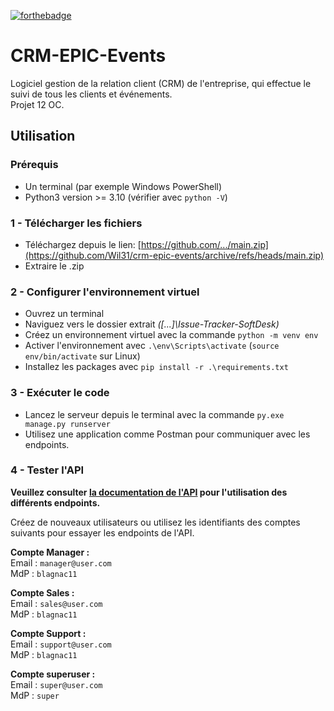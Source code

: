[![forthebadge](https://forthebadge.com/images/badges/made-with-python.svg)](https://forthebadge.com)

# CRM-EPIC-Events
Logiciel gestion de la relation client (CRM) de l'entreprise, qui effectue le suivi de tous les clients et événements.  
Projet 12 OC.

## Utilisation

### Prérequis

* Un terminal (par exemple Windows PowerShell)
* Python3 version >= 3.10 (vérifier avec `python -V`)

### 1 - Télécharger les fichiers

* Téléchargez depuis le lien:
  [https://github.com/.../main.zip](https://github.com/Wil31/crm-epic-events/archive/refs/heads/main.zip)
* Extraire le .zip

### 2 - Configurer l'environnement virtuel

* Ouvrez un terminal
* Naviguez vers le dossier extrait _([...]\Issue-Tracker-SoftDesk)_
* Créez un environnement virtuel avec la commande `python -m venv env`
* Activer l'environnement
  avec `.\env\Scripts\activate` (`source env/bin/activate` sur Linux)
* Installez les packages avec `pip install -r .\requirements.txt`

### 3 - Exécuter le code

* Lancez le serveur depuis le terminal avec la
  commande `py.exe manage.py runserver`
* Utilisez une application comme Postman pour communiquer avec les endpoints.

### 4 - Tester l'API

**Veuillez consulter [la documentation de l'API](https://documenter.getpostman.com/view/19642426/VUquLFQC#843d0c18-b00c-4367-ab8b-9f9fbe6674a8)
pour l'utilisation des différents endpoints.**

Créez de nouveaux utilisateurs ou utilisez les identifiants des comptes 
suivants pour essayer les endpoints de l'API.

**Compte Manager :**  
Email : `manager@user.com`  
MdP : `blagnac11`

**Compte Sales :**  
Email : `sales@user.com`  
MdP : `blagnac11`

**Compte Support :**  
Email : `support@user.com`  
MdP : `blagnac11`

**Compte superuser :**  
Email : `super@user.com`  
MdP : `super`
